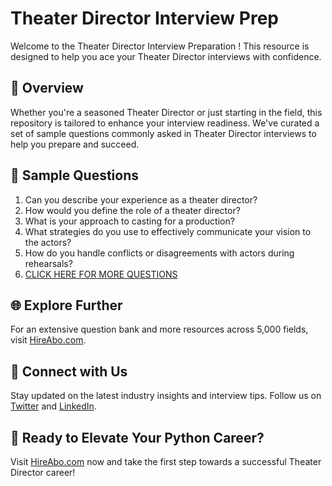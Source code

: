 # Theater Director Interview Prep

Welcome to the Theater Director Interview Preparation ! This resource is designed to help you ace your Theater Director interviews with confidence.

## 🚀 Overview

Whether you're a seasoned Theater Director or just starting in the field, this repository is tailored to enhance your interview readiness. We've curated a set of sample questions commonly asked in Theater Director interviews to help you prepare and succeed.

## 📝 Sample Questions

1. Can you describe your experience as a theater director?
2. How would you define the role of a theater director?
3. What is your approach to casting for a production?
4. What strategies do you use to effectively communicate your vision to the actors?
5. How do you handle conflicts or disagreements with actors during rehearsals?
6. [CLICK HERE FOR MORE QUESTIONS](https://hireabo.com/job/16_0_39/Theater%20Director)

## 🌐 Explore Further

For an extensive question bank and more resources across 5,000 fields, visit [HireAbo.com](https://www.hireabo.com).

## 📱 Connect with Us

Stay updated on the latest industry insights and interview tips. Follow us on [Twitter](https://twitter.com/hireabo) and [LinkedIn](https://www.linkedin.com/in/hire-abo-3609972a8/).

## 🚀 Ready to Elevate Your Python Career?

Visit [HireAbo.com](https://www.hireabo.com) now and take the first step towards a successful Theater Director career!